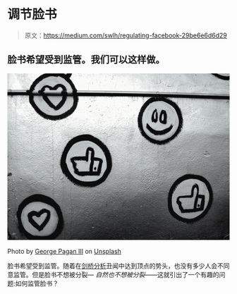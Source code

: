 # 调节脸书

> 原文：<https://medium.com/swlh/regulating-facebook-29be6e6d6d29>

## 脸书希望受到监管。我们可以这样做。

![](img/33d6195198e06835f3715f98e40cff30.png)

Photo by [George Pagan III](https://unsplash.com/@gpthree?utm_source=medium&utm_medium=referral) on [Unsplash](https://unsplash.com?utm_source=medium&utm_medium=referral)

脸书希望受到监管。随着在[剑桥分析](https://www.theguardian.com/technology/2019/mar/17/the-cambridge-analytica-scandal-changed-the-world-but-it-didnt-change-facebook)丑闻中达到顶点的势头，也没有多少人会不同意监管。但是脸书不想被分裂— *自然也不想被分裂—*—这就引出了一个有趣的问题:如何监管脸书？